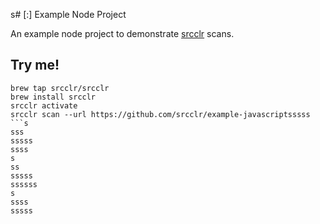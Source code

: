 s# [:] Example Node Project

An example node project to demonstrate [srcclr](https://www.srcclr.com) scans.

## Try me!

```
brew tap srcclr/srcclr
brew install srcclr
srcclr activate
srcclr scan --url https://github.com/srcclr/example-javascriptsssss
```s
sss
sssss
ssss
s
ss
sssss
ssssss
s
ssss
sssss
